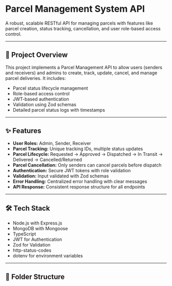 # Parcel Management System API

A robust, scalable RESTful API for managing parcels with features like parcel creation, status tracking, cancellation, and user role-based access control.

---

## 🚀 Project Overview

This project implements a Parcel Management API to allow users (senders and receivers) and admins to create, track, update, cancel, and manage parcel deliveries. It includes:

- Parcel status lifecycle management  
- Role-based access control  
- JWT-based authentication  
- Validation using Zod schemas  
- Detailed parcel status logs with timestamps  

---

## ✨ Features

- **User Roles:** Admin, Sender, Receiver  
- **Parcel Tracking:** Unique tracking IDs, multiple status updates  
- **Parcel Lifecycle:** Requested → Approved → Dispatched → In Transit → Delivered → Cancelled/Returned  
- **Parcel Cancellation:** Only senders can cancel parcels before dispatch  
- **Authentication:** Secure JWT tokens with role validation  
- **Validation:** Input validated with Zod schemas  
- **Error Handling:** Centralized error handling with clear messages  
- **API Response:** Consistent response structure for all endpoints  

---

## 🛠️ Tech Stack

- Node.js with Express.js  
- MongoDB with Mongoose  
- TypeScript  
- JWT for Authentication  
- Zod for Validation  
- http-status-codes  
- dotenv for environment variables  

---

## 📂 Folder Structure


